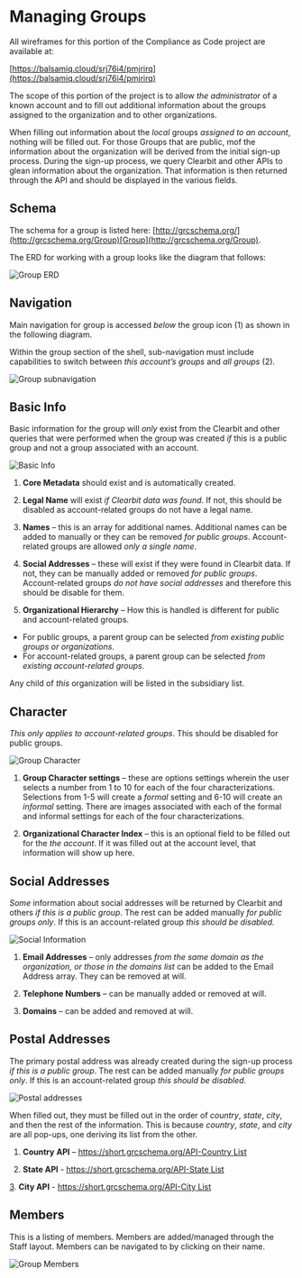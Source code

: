 # Managing Groups

All wireframes for this portion of the Compliance as Code project are available at:

[https://balsamiq.cloud/srj76i4/pmjrirq](https://balsamiq.cloud/srj76i4/pmjrirq)

The scope of this portion of the project is to allow _the administrator_ of a known account and to fill out additional information about the groups assigned to the organization and to other organizations.

When filling out information about the _local_ groups _assigned to an account_, nothing will be filled out. For those Groups that are public, mof the information about the organization will be derived from the initial sign-up process. During the sign-up process, we query Clearbit and other APIs to glean information about the organization. That information is then returned through the API and should be displayed in the various fields.

## Schema

The schema for a group is listed here: [http://grcschema.org/](http://grcschema.org/Group)[Group](http://grcschema.org/Group).

The ERD for working with a group looks like the diagram that follows:

![Group ERD](../../.gitbook/assets/0%20%287%29.png)

## Navigation

Main navigation for group is accessed _below_ the group icon \(1\) as shown in the following diagram.

Within the group section of the shell, sub-navigation must include capabilities to switch between _this account’s groups_ and _all groups_ \(2\).

![Group subnavigation](../../.gitbook/assets/1%20%285%29.png)

## Basic Info

Basic information for the group will _only_ exist from the Clearbit and other queries that were performed when the group was created _if_ this is a public group and not a group associated with an account.

![Basic Info](../../.gitbook/assets/2%20%285%29.png)

1. **Core Metadata** should exist and is automatically created.

2. **Legal Name** will exist _if Clearbit data was found_. If not, this should be disabled as account-related groups do not have a legal name.

3. **Names** – this is an array for additional names. Additional names can be added to manually or they can be removed _for public groups_. Account-related groups are allowed _only a single name_.

4. **Social Addresses** – these will exist if they were found in Clearbit data. If not, they can be manually added or removed _for public groups_. Account-related groups _do not have social addresses_ and therefore this should be disable for them.

5. **Organizational Hierarchy** – How this is handled is different for public and account-related groups.

* For public groups, a parent group can be selected _from existing public groups or organizations_.
* For account-related groups, a parent group can be selected _from existing account-related groups_.

Any child of _this_ organization will be listed in the subsidiary list.

## Character

_This only applies to account-related groups_. This should be disabled for public groups.

![Group Character](../../.gitbook/assets/3%20%285%29.png)

1. **Group Character settings** – these are options settings wherein the user selects a number from 1 to 10 for each of the four characterizations. Selections from 1-5 will create a _formal_ setting and 6-10 will create an _informal_ setting. There are images associated with each of the formal and informal settings for each of the four characterizations.

2. **Organizational Character Index** – this is an optional field to be filled out for the _the account_. If it was filled out at the account level, that information will show up here.

## Social Addresses

_Some_ information about social addresses will be returned by Clearbit and others _if this is a public group_. The rest can be added manually _for public groups only_. If this is an account-related group _this should be disabled._

![Social Information](../../.gitbook/assets/4%20%285%29.png)

1. **Email Addresses** – only addresses _from the same domain as the organization, or those in the domains list_ can be added to the Email Address array. They can be removed at will.

2. **Telephone Numbers** – can be manually added or removed at will.

3. **Domains** – can be added and removed at will.

## Postal Addresses

The primary postal address was already created during the sign-up process _if this is a public group_. The rest can be added manually _for public groups only_. If this is an account-related group _this should be disabled._

![Postal addresses](../../.gitbook/assets/5%20%283%29.png)

When filled out, they must be filled out in the order of _country_, _state_, _city_, and then the rest of the information. This is because _country_, _state_, and _city_ are all pop-ups, one deriving its list from the other.

1. **Country** **API** – [https://short.grcschema.org/API-Country List](https://short.grcschema.org/API-Country%20List)

2. **State API** - [https://short.grcschema.org/API-State List](https://short.grcschema.org/API-State%20List3)

[3](https://short.grcschema.org/API-State%20List3). **City API** - [https://short.grcschema.org/API-City List](https://short.grcschema.org/API-City%20List)

## Members

This is a listing of members. Members are added/managed through the Staff layout. Members can be navigated to by clicking on their name.

![Group Members](../../.gitbook/assets/6%20%282%29.png)

